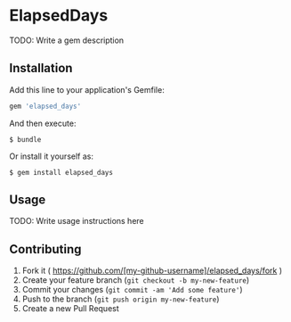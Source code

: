 # ElapsedDays

TODO: Write a gem description

## Installation

Add this line to your application's Gemfile:

```ruby
gem 'elapsed_days'
```

And then execute:

    $ bundle

Or install it yourself as:

    $ gem install elapsed_days

## Usage

TODO: Write usage instructions here

## Contributing

1. Fork it ( https://github.com/[my-github-username]/elapsed_days/fork )
2. Create your feature branch (`git checkout -b my-new-feature`)
3. Commit your changes (`git commit -am 'Add some feature'`)
4. Push to the branch (`git push origin my-new-feature`)
5. Create a new Pull Request
